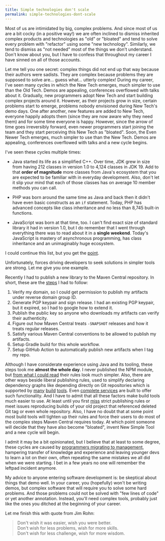 ```yaml
---
title: Simple technologies don't scale
permalink: simple-technologies-dont-scale
---
```

Most of us are intimidated by big, complex problems. And since most of us are a bit cocky (in a positive way!)
we are often inclined to dismiss inherited complex products and technologies as "old" or "bloated" and tend to solve
every problem with "refactor" using some "new technology". Similarly, we tend to dismiss as "not needed"
most of the things we don't understand. Don't know about you, but I have to confess that throughout my career
I have sinned on all of those accounts.

<!--more-->

Let me tell you one secret: complex things did not end up that way because their authors were sadists.
They are complex because problems they are supposed to solve are... guess what... utterly complex! During my career,
I've seen many cycles in which the New Tech emerges, much simpler to use than the Old Tech. Demos are appealing,
conferences overflowed with talks about it. Gradually, new programmers adopt New Tech and start building
complex projects around it. However, as their projects grow in size, certain problems start to emerge,
problems nobody envisioned during New Tech's demo days. One after another, new features are added to New Tech,
everyone happily adopts them (since they are now aware why they need them) and for some time everyone is happy.
However, since the arrow of time goes irreversibly forward, even newer programmers start joining the team
and they start perceiving this New Tech as "bloated". Soon, the Even Newer Tech emerges,
much simpler to use than the New Tech. Demos are appealing, conferences overflowed with talks and a new cycle begins.

I've seen these cycles multiple times:

* Java started its life as a simplified C++. Over time, JDK grew in size from having 212 classes
  in version 1.0 to 4,124 classes in JDK 19. Add to that **order of magnitude** more classes from Java's ecosystem
  that you are expected to be familiar with in everyday development. Also, don't let it slip your mind that
  each of those classes has on average 10 member methods you can call.

* PHP was born around the same time as Java and back then it didn't have even basic constructs as an `if` statement.
  Today, PHP has advanced concepts like class inheritance and no less than 8,745 built-in functions.

* JavaScript was born at that time, too. I can't find exact size of standard library it had in version 1.0,
  but I do remember that I went through everything there was to read about it in a **single weekend**.
  Today's JavaScript is mastery of asynchronous programming, has class inheritance and an unimaginably huge ecosystem.

I could continue this list, but you get the [point](https://xkcd.com/2677/).

Unfortunately, forces driving developers to seek solutions in simpler tools are strong. Let me give you one example.

Recently I had to publish a new library to the Maven Central repository.
In short, these are the [steps](https://central.sonatype.org/publish/requirements/) I had to follow:

1) Verify my domain, so I could get permission to publish my artifacts under reverse domain group ID.
2) Generate PGP keypair and sign release. I had an existing PGP keypair, but it expired, so I had to google how to extend it.
3) Publish the public key so anyone who downloads my artifacts can verify their authenticity.
4) Figure out how Maven Central treats `-SNAPSHOT` releases and how it treats regular releases.
5) Satisfy various Maven Central conventions to be allowed to publish my artifacts.
6) Setup Gradle build for this whole workflow.
7) Setup GitHub Action to automatically publish new artifacts when I tag my repo.

Although I have considerate experience using Java and its tooling, these steps took me **almost the whole day**.
I never published the NPM module, but [from what I could read](https://docs.npmjs.com/creating-and-publishing-scoped-public-packages)
their rules look much simpler. Also, there are other ways beside liberal publishing rules,
used to simplify declaring dependency graphs like depending directly on Git repositories which is supported by
[many](https://docs.npmjs.com/cli/v9/configuring-npm/package-json#git-urls-as-dependencies)
[build](https://doc.rust-lang.org/cargo/reference/specifying-dependencies.html#specifying-dependencies-from-git-repositories)
[tools](https://blog.gradle.org/introducing-source-dependencies). Even [complete services](https://jitpack.io/)
are built to offer such functionality. And I have to admit that all these factors make build tools much easier to use.
At least until you first [miss](https://arstechnica.com/information-technology/2016/03/rage-quit-coder-unpublished-17-lines-of-javascript-and-broke-the-internet/)
strict publishing rules or meet issues reproducing builds of your old project that referenced deleted Git tag
or even whole repository. Also, I have no doubt that at some point most build tools will tighten up their rules and force
their users to do most of the complex steps Maven Central requires today. At which point someone will decide that they have
also become "bloated", invent New Simple Tool and a new cycle will begin.

I admit it may be a bit opinionated, but I believe that at least to some degree, these cycles are caused by
[programmers migrating to management](/stop-promoting-programmers), hampering transfer of knowledge
and experience and leaving younger devs to learn a lot on their own, often repeating the same mistakes we all did
when we were starting. I bet in a few years no one will remember the leftpad incident anymore.
	
My advice to anyone entering software development is: be skeptical about things that demo well.
In your career, you (hopefully) won't be writing demos, but complex software that will require you to solve
some hard problems. And those problems could not be solved with "few lines of code" or yet another annotation.
Instead, you'll need complex tools, probably just like the ones you ditched at the beginning of your career.

Let me finish this with quote from Jim Rohn:

> Don't wish it was easier, wish you were better.  
> Don't wish for less problems, wish for more skills.  
> Don't wish for less challenge, wish for more wisdom.
